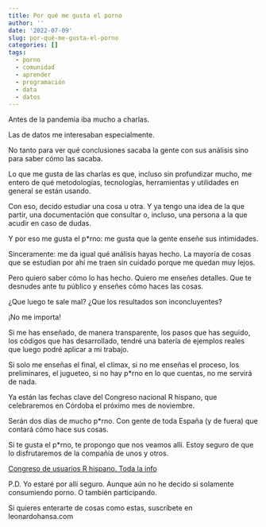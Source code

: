 ```yaml
---
title: Por qué me gusta el porno
author: ''
date: '2022-07-09'
slug: por-qué-me-gusta-el-porno
categories: []
tags:
  - porno
  - comunidad
  - aprender
  - programación
  - data
  - datos
---
```


Antes de la pandemia iba mucho a charlas.

Las de datos me interesaban especialmente.

No tanto para ver qué conclusiones sacaba la gente con sus análisis sino para saber cómo las sacaba.


Lo que me gusta de las charlas es que, incluso sin profundizar mucho, me entero de qué metodologías, tecnologías, herramientas y utilidades en general se están usando.

Con eso, decido estudiar una cosa u otra. Y ya tengo una idea de la que partir, una documentación que consultar o, incluso, una persona a la que acudir en caso de dudas.



Y por eso me gusta el p*rno: me gusta que la gente enseñe sus intimidades.

Sinceramente: me da igual qué análisis hayas hecho. La mayoría de cosas que se estudian por ahí me traen sin cuidado porque me quedan muy lejos.

Pero quiero saber cómo lo has hecho. Quiero me enseñes detalles. Que te desnudes ante tu público y enseñes cómo haces las cosas.

¿Que luego te sale mal? ¿Que los resultados son inconcluyentes?

¡No me importa!

Si me has enseñado, de manera transparente, los pasos que has seguido, los códigos que has desarrollado, tendré una batería de ejemplos reales que luego podré aplicar a mi trabajo.

Si solo me enseñas el final, el clímax, si no me enseñas el proceso, los preliminares, el jugueteo, si no hay p*rno en lo que cuentas, no me servirá de nada.



Ya están las fechas clave del Congreso nacional R hispano, que celebraremos en Córdoba el próximo mes de noviembre.

Serán dos días de mucho p*rno. Con gente de toda España (y de fuera) que contará cómo hace sus cosas.

Si te gusta el p*rno, te propongo que nos veamos allí. Estoy seguro de que lo disfrutaremos de la compañía de unos y otros.


[Congreso de usuarios R hispano. Toda la info](http://r-es.org/12jr/)


P.D. Yo estaré por allí seguro. Aunque aún no he decido si solamente consumiendo porno. O también participando.


Si quieres enterarte de cosas como estas, suscríbete en leonardohansa.com